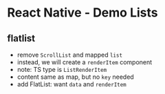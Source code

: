 # React Native - Demo Lists

## flatlist

- remove `ScrollList` and mapped `list`
- instead, we will create a `renderItem` component
- note: TS type is `ListRenderItem`
- content same as map, but no `key` needed
- add FlatList:  want `data` and `renderItem`

